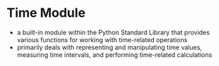 # Time Module

- a built-in module within the Python Standard Library that provides various functions for working with time-related operations
- primarily deals with representing and manipulating time values, measuring time intervals, and performing time-related calculations